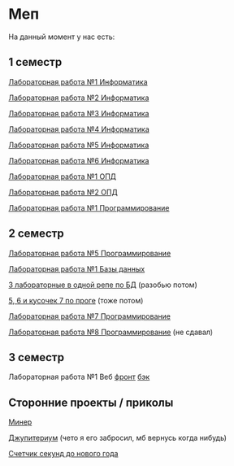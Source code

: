 # Меп

На данный момент у нас есть:

## 1 семестр

[Лабораторная работа №1 Информатика](https://github.com/deadxraver/Inf1)

[Лабораторная работа №2 Информатика](https://github.com/deadxraver/Inf2)

[Лабораторная работа №3 Информатика](https://github.com/deadxraver/Inf3)

[Лабораторная работа №4 Информатика](https://github.com/deadxraver/Inf4)

[Лабораторная работа №5 Информатика](https://github.com/deadxraver/Inf5)

[Лабораторная работа №6 Информатика](https://github.com/deadxraver/Inf6)

[Лабораторная работа №1 ОПД](https://github.com/deadxraver/OPD1)

[Лабораторная работа №2 ОПД](https://github.com/deadxraver/OPD2)

[Лабораторная работа №1 Программирование](https://github.com/deadxraver/Prog1)

## 2 семестр

[Лабораторная работа №5 Программирование](https://github.com/deadxraver/Prog5)

[Лабораторная работа №1 Базы данных](https://github.com/deadxraver/DB1)

[3 лабораторные в одной репе по БД](https://github.com/deadxraver/DataBase)
(разобью потом)

[5, 6 и кусочек 7 по проге](https://github.com/deadxraver/Programming)
(тоже потом)

[Лабораторная работа №7 Программирование](https://github.com/deadxraver/Prog7)

[Лабораторная работа №8 Программирование](https://github.com/deadxraver/Prog8) (не сдавал)

## 3 семестр

Лабораторная работа №1 Веб [фронт](https://github.com/deadxraver/WEB-LAB1) [бэк](https://github.com/deadxraver/WEB-LAB1-BACKEND)


## Сторонние проекты / приколы

[Минер](https://github.com/deadxraver/GUI-Minesweaper)

[Джупитериум](https://github.com/deadxraver/Jupiterium) (чето я его забросил, мб вернусь когда нибудь)

[Счетчик секунд до нового года](https://github.com/deadxraver/GUI-New-Year-Countdown)
